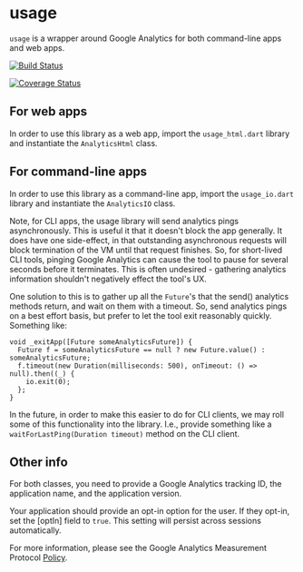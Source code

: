 # usage

`usage` is a wrapper around Google Analytics for both command-line apps and web
apps.

[![Build Status](https://travis-ci.org/dart-lang/usage.svg)](https://travis-ci.org/dart-lang/usage)

[![Coverage Status](https://img.shields.io/coveralls/dart-lang/usage.svg)](https://coveralls.io/r/dart-lang/usage)

## For web apps

In order to use this library as a web app, import the `usage_html.dart` library
and instantiate the `AnalyticsHtml` class.

## For command-line apps

In order to use this library as a command-line app, import the `usage_io.dart`
library and instantiate the `AnalyticsIO` class.

Note, for CLI apps, the usage library will send analytics pings asynchronously.
This is useful it that it doesn't block the app generally. It does have one
side-effect, in that outstanding asynchronous requests will block termination
of the VM until that request finishes. So, for short-lived CLI tools, pinging
Google Analytics can cause the tool to pause for several seconds before it
terminates. This is often undesired - gathering analytics information shouldn't
negatively effect the tool's UX.

One solution to this is to gather up all the `Future`'s that the send()
analytics methods return, and wait on them with a timeout. So, send analytics
pings on a best effort basis, but prefer to let the tool exit reasonably
quickly. Something like:

```
void _exitApp([Future someAnalyticsFuture]) {
  Future f = someAnalyticsFuture == null ? new Future.value() : someAnalyticsFuture;
  f.timeout(new Duration(milliseconds: 500), onTimeout: () => null).then((_) {
    io.exit(0);
  };
}
```

In the future, in order to make this easier to do for CLI clients, we may roll
some of this functionality into the library. I.e., provide something like a
`waitForLastPing(Duration timeout)` method on the CLI client.

## Other info

For both classes, you need to provide a Google Analytics tracking ID, the
application name, and the application version.

Your application should provide an opt-in option for the user. If they opt-in,
set the [optIn] field to `true`. This setting will persist across sessions
automatically.

For more information, please see the Google Analytics Measurement Protocol
[Policy](https://developers.google.com/analytics/devguides/collection/protocol/policy).
